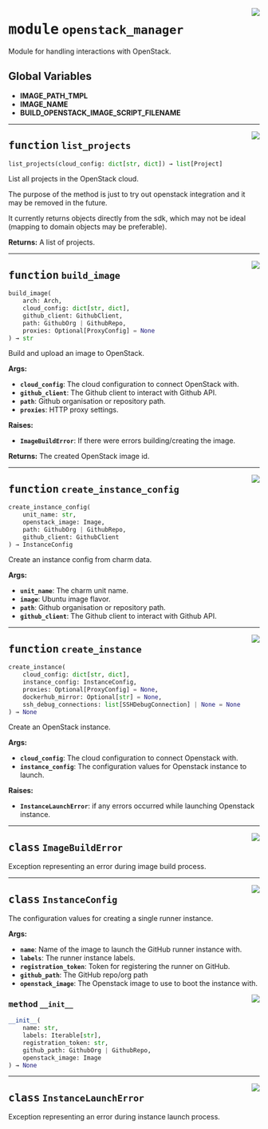 <!-- markdownlint-disable -->

<a href="../src/openstack_cloud/openstack_manager.py#L0"><img align="right" style="float:right;" src="https://img.shields.io/badge/-source-cccccc?style=flat-square"></a>

# <kbd>module</kbd> `openstack_manager`
Module for handling interactions with OpenStack. 

**Global Variables**
---------------
- **IMAGE_PATH_TMPL**
- **IMAGE_NAME**
- **BUILD_OPENSTACK_IMAGE_SCRIPT_FILENAME**

---

<a href="../src/openstack_cloud/openstack_manager.py#L64"><img align="right" style="float:right;" src="https://img.shields.io/badge/-source-cccccc?style=flat-square"></a>

## <kbd>function</kbd> `list_projects`

```python
list_projects(cloud_config: dict[str, dict]) → list[Project]
```

List all projects in the OpenStack cloud. 

The purpose of the method is just to try out openstack integration and it may be removed in the future. 

It currently returns objects directly from the sdk, which may not be ideal (mapping to domain objects may be preferable). 



**Returns:**
  A list of projects. 


---

<a href="../src/openstack_cloud/openstack_manager.py#L179"><img align="right" style="float:right;" src="https://img.shields.io/badge/-source-cccccc?style=flat-square"></a>

## <kbd>function</kbd> `build_image`

```python
build_image(
    arch: Arch,
    cloud_config: dict[str, dict],
    github_client: GithubClient,
    path: GithubOrg | GithubRepo,
    proxies: Optional[ProxyConfig] = None
) → str
```

Build and upload an image to OpenStack. 



**Args:**
 
 - <b>`cloud_config`</b>:  The cloud configuration to connect OpenStack with. 
 - <b>`github_client`</b>:  The Github client to interact with Github API. 
 - <b>`path`</b>:  Github organisation or repository path. 
 - <b>`proxies`</b>:  HTTP proxy settings. 



**Raises:**
 
 - <b>`ImageBuildError`</b>:  If there were errors building/creating the image. 



**Returns:**
 The created OpenStack image id. 


---

<a href="../src/openstack_cloud/openstack_manager.py#L232"><img align="right" style="float:right;" src="https://img.shields.io/badge/-source-cccccc?style=flat-square"></a>

## <kbd>function</kbd> `create_instance_config`

```python
create_instance_config(
    unit_name: str,
    openstack_image: Image,
    path: GithubOrg | GithubRepo,
    github_client: GithubClient
) → InstanceConfig
```

Create an instance config from charm data. 



**Args:**
 
 - <b>`unit_name`</b>:  The charm unit name. 
 - <b>`image`</b>:  Ubuntu image flavor. 
 - <b>`path`</b>:  Github organisation or repository path. 
 - <b>`github_client`</b>:  The Github client to interact with Github API. 


---

<a href="../src/utilities.py#L309"><img align="right" style="float:right;" src="https://img.shields.io/badge/-source-cccccc?style=flat-square"></a>

## <kbd>function</kbd> `create_instance`

```python
create_instance(
    cloud_config: dict[str, dict],
    instance_config: InstanceConfig,
    proxies: Optional[ProxyConfig] = None,
    dockerhub_mirror: Optional[str] = None,
    ssh_debug_connections: list[SSHDebugConnection] | None = None
) → None
```

Create an OpenStack instance. 



**Args:**
 
 - <b>`cloud_config`</b>:  The cloud configuration to connect Openstack with. 
 - <b>`instance_config`</b>:  The configuration values for Openstack instance to launch. 



**Raises:**
 
 - <b>`InstanceLaunchError`</b>:  if any errors occurred while launching Openstack instance. 


---

<a href="../src/openstack_cloud/openstack_manager.py#L90"><img align="right" style="float:right;" src="https://img.shields.io/badge/-source-cccccc?style=flat-square"></a>

## <kbd>class</kbd> `ImageBuildError`
Exception representing an error during image build process. 





---

<a href="../src/openstack_cloud/openstack_manager.py#L139"><img align="right" style="float:right;" src="https://img.shields.io/badge/-source-cccccc?style=flat-square"></a>

## <kbd>class</kbd> `InstanceConfig`
The configuration values for creating a single runner instance. 



**Args:**
 
 - <b>`name`</b>:  Name of the image to launch the GitHub runner instance with. 
 - <b>`labels`</b>:  The runner instance labels. 
 - <b>`registration_token`</b>:  Token for registering the runner on GitHub. 
 - <b>`github_path`</b>:  The GitHub repo/org path 
 - <b>`openstack_image`</b>:  The Openstack image to use to boot the instance with. 

<a href="../<string>"><img align="right" style="float:right;" src="https://img.shields.io/badge/-source-cccccc?style=flat-square"></a>

### <kbd>method</kbd> `__init__`

```python
__init__(
    name: str,
    labels: Iterable[str],
    registration_token: str,
    github_path: GithubOrg | GithubRepo,
    openstack_image: Image
) → None
```









---

<a href="../src/openstack_cloud/openstack_manager.py#L258"><img align="right" style="float:right;" src="https://img.shields.io/badge/-source-cccccc?style=flat-square"></a>

## <kbd>class</kbd> `InstanceLaunchError`
Exception representing an error during instance launch process. 





